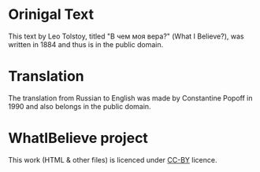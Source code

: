 # Orinigal Text

This text by Leo Tolstoy, titled "В чем моя вера?" (What I Believe?), was written in 1884 and thus is in the public domain.

# Translation

The translation from Russian to English was made by Constantine Popoff in 1990 and also belongs in the public domain.

# WhatIBelieve project

This work (HTML & other files) is licenced under [CC-BY](http://creativecommons.org/licenses/by/3.0/deed) licence.
